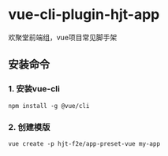 # vue-cli-plugin-hjt-app

欢聚堂前端组，vue项目常见脚手架

## 安装命令

### 1. 安装vue-cli

``` shell
npm install -g @vue/cli
```

### 2. 创建模版

``` shell
vue create -p hjt-f2e/app-preset-vue my-app
```
